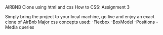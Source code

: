 AIRBNB Clone 
using html and css
How to CSS: Assignment 3

Simply bring the project to your local machine, go live and enjoy an exact clone of AirBnb
Major css concepts used:
-Flexbox
-BoxModel
-Positions
-Media queries
